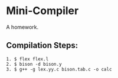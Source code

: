 # Mini-Compiler

A homework.

## Compilation Steps:

	1. $ flex flex.l
	2. $ bison -d bison.y
	3. $ g++ -g lex.yy.c bison.tab.c -o calc
